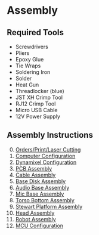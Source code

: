 # Assembly

## Required Tools
- Screwdrivers
- Pliers
- Epoxy Glue
- Tie Wraps
- Soldering Iron
- Solder
- Heat Gun
- Threadlocker (blue)
- JST XH Crimp Tool
- RJ12 Crimp Tool
- Micro USB Cable
- 12V Power Supply

## Assembly Instructions
0. [Orders/Print/Laser Cutting](00_ORDER_PRINT_LASER_CUTTING.md)
1. [Computer Configuration](01_COMPUTER_CONFIGURATION.md)
2. [Dynamixel Configuration](02_DYNAMIXEL_CONFIGURATION.md)
3. [PCB Assembly](03_PCB_ASSEMBLY.md)
4. [Cable Assembly](04_CABLE_ASSEMBLY.md)
5. [Base Disk Assembly](05_BASE_DISK_ASSEMBLY.md)
6. [Audio Base Assembly](06_AUDIO_BASE_ASSEMBLY.md)
7. [Mic Base Assembly](07_MIC_BASE_ASSEMBLY.md)
8. [Torso Bottom Assembly](08_TORSO_BOTTOM_ASSEMBLY.md)
9. [Stewart Platform Assembly](09_STEWART_PLATFORM_ASSEMBLY.md)
10. [Head Assembly](10_HEAD_ASSEMBLY.md)
11. [Robot Assembly](11_ROBOT_ASSEMBLY.md)
12. [MCU Configuration](12_MCU_CONFIGURATION.md)
